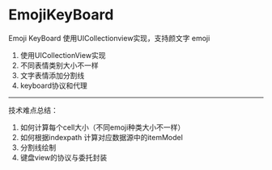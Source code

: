 # EmojiKeyBoard
Emoji KeyBoard  使用UICollectionview实现，支持颜文字  emoji

1. 使用UICollectionView实现
2. 不同表情类别大小不一样
3. 文字表情添加分割线
4. keyboard协议和代理

---
技术难点总结： 
1. 如何计算每个cell大小（不同emoji种类大小不一样）
2. 如何根据indexpath 计算对应数据源中的itemModel
3. 分割线绘制
4. 键盘view的协议与委托封装
